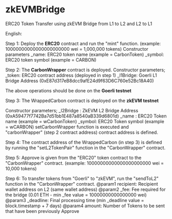 # zkEVMBridge
ERC20 Token Transfer using zkEVM Bridge from L1 to L2 and L2 to L1

English: 

Step 1: Deploy the **ERC20** contract and run the "mint" function. (example: 10000000000000000000000 wei = 1,000,000 tokens)
    Constructor parameters
    _name: ERC20 token name (example = CarbonToken)
    _symbol: ERC20 token symbol (example = CARBON)

Step 2: The **CarbonWrapper** contract is deployed. 
    Constructor parameters;
    _token: ERC20 contract address (deployed in step 1)
    _l1Bridge: Goerli L1 Bridge Address (0xE87d317eB8dcc9afE24d9f63D6C760e52Bc18A40)

The above operations should be done on the **Goerli testnet**

Step 3: The WrappedCarbon contract is deployed on the **zkEVM testnet**

Constructor parameters;
_l2Bridge : ZkEVM L2 Bridge Address (0xA59477f7742Ba7d51bb1E487a8540aB339d6801d)
_name : ERC20 Token name (example = wCarbonToken)
_symbol: ERC20 Token symbol (example = wCARBON)
setCarbonWrapper function is executed and "carbonWrapper" (step 2 contract address) contract address is defined.

Step 4: The contract address of the WrappedCarbon (in step 3) is defined by running the "setL2TokenPair" function in the "CarbonWrapper" contract.

Step 5: Approve is given from the "ERC20" token contract to the "CarbonWrapper" contract. (example: 10000000000000000000000 wei = 10,000 tokens)

Step 6: To transfer tokens from "Goerli" to "zkEVM", run the "sendToL2" function in the "CarbonWrapper" contract.
    @param1 recipient: Recipient wallet address on L2 (same wallet address)
    @param2 _fee: Fee required for the bridge (0.01 ETH - min _fee value = 10000000000000000 wei)
    @param3 _deadline: Final processing time (min _deadline value = block.timestamp + 7 days)
    @param4 amount: Number of Tokens to be sent that have been previously Approve

